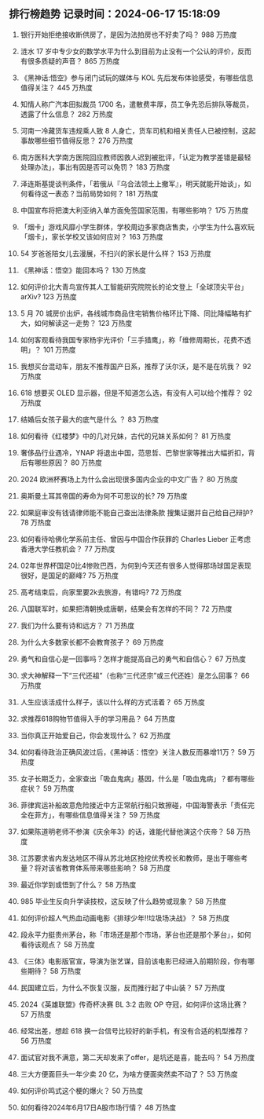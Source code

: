 
## 排行榜趋势 记录时间：2024-06-17 15:18:09
  
  1. 银行开始拒绝接收断供房了，是因为法拍房也不好卖了吗？ 988 万热度
    
  2. 涟水 17 岁中专少女的数学水平为什么到目前为止没有一个公认的评价，反而有很多质疑的声音？ 865 万热度
    
  3. 《黑神话:悟空》参与闭门试玩的媒体与 KOL 先后发布体验感受，有哪些信息值得关注？ 445 万热度
    
  4. 知情人称广汽本田拟裁员 1700 名，遣散费丰厚，员工争先恐后排队等裁员，透露了什么信息？ 282 万热度
    
  5. 河南一冷藏货车违规乘人致 8 人身亡，货车司机和相关责任人已被控制，这起事故哪些细节值得反思？ 276 万热度
    
  6. 南方医科大学南方医院回应教师因救人迟到被批评，「认定为教学差错是最轻处理办法」，事出有因是否可以免罚？ 183 万热度
    
  7. 泽连斯基提谈判条件，「若俄从『乌合法领土上撤军』，明天就能开始谈」，如何看待这一表态？当前局势如何？ 181 万热度
    
  8. 中国宣布将把澳大利亚纳入单方面免签国家范围，有哪些影响？ 175 万热度
    
  9. 「烟卡」游戏风靡小学生群体，学校周边多家商店售卖，小学生为什么喜欢玩「烟卡」，家长学校又该如何应对？ 163 万热度
    
  10. 54 岁爸爸陪女儿去漫展，不扫兴的家长是什么样？ 153 万热度
    
  11. 《黑神话：悟空》能回本吗？ 130 万热度
    
  12. 如何评价北大青鸟宣传其人工智能研究院院长的论文登上「全球顶尖平台」arXiv? 123 万热度
    
  13. 5 月 70 城房价出炉，各线城市商品住宅销售价格环比下降、同比降幅略有扩大，如何解读这一走势？ 123 万热度
    
  14. 如何客观看待我国专家杨宇光评价「三手猎鹰」，称「维修周期长，花费不透明」？ 101 万热度
    
  15. 我想买台混动车，朋友不推荐国产日系，推荐了沃尔沃，是不是在坑我？ 92 万热度
    
  16. 618 想要买 OLED 显示器，但是不知道怎么选，有没有人可以给个推荐？ 92 万热度
    
  17. 结婚后女孩子最大的底气是什么 ？ 83 万热度
    
  18. 如何看待《红楼梦》中的几对兄妹，古代的兄妹关系如何？ 81 万热度
    
  19. 奢侈品行业遇冷，YNAP 将退出中国，范思哲、巴黎世家等推出大幅折扣，背后有哪些原因？ 80 万热度
    
  20. 2024 欧洲杯赛场上为什么会出现很多国内企业的中文广告？ 80 万热度
    
  21. 奥斯曼土耳其帝国的寿命为何不可思议的长? 79 万热度
    
  22. 如果庭审没有钱请律师能不能自己查出法律条款 搜集证据并自己给自己辩护? 78 万热度
    
  23. 如何看待哈佛化学系前主任、曾因与中国合作获罪的 Charles Lieber 正考虑香港大学任教机会？ 77 万热度
    
  24. 02年世界杯国足0比4惨败巴西，为何到今天还有很多人觉得那场球国足表现很好，是国足的巅峰? 75 万热度
    
  25. 高考结束后，向家里要2k去旅游，有错吗? 72 万热度
    
  26. 八国联军时，如果把清朝换成唐朝，结果会有怎样的不同？ 72 万热度
    
  27. 我们为什么要有诗和远方？ 71 万热度
    
  28. 为什么大多数家长都不会教育孩子？ 69 万热度
    
  29. 勇气和自信心是一回事吗？怎样才能提高自己的勇气和自信心？ 67 万热度
    
  30. 求大神解释一下“三代还祖”（也称“三代还宗”或三代还姓）是怎么回事？ 66 万热度
    
  31. 人生应该活成什么样子，该以什么样的方式活着？ 65 万热度
    
  32. 求推荐618购物节值得入手的学习用品？ 64 万热度
    
  33. 当你真正开始爱自己，你会发现什么？ 62 万热度
    
  34. 如何看待政治正确风波过后，《黑神话：悟空》关注人数反而暴增11万？ 59 万热度
    
  35. 女子长期乏力，全家查出「吸血鬼病」基因，什么是「吸血鬼病」？都有哪些症状？ 59 万热度
    
  36. 菲律宾运补船故意危险接近中方正常航行船只致擦碰，中国海警表示「责任完全在菲方」，有哪些信息值得关注？ 59 万热度
    
  37. 如果陈道明老师不参演《庆余年3》的话，谁能代替他演这个庆帝？ 58 万热度
    
  38. 江苏要求省内发达地区不得从苏北地区抢挖优秀校长和教师，是出于哪些考量？将对该省教育体系带来哪些影响？ 58 万热度
    
  39. 最近你学到或悟到了什么？ 58 万热度
    
  40. 985 毕业生反向升学读技校，这反映了什么趋势或现象？ 58 万热度
    
  41. 如何评价超人气热血动画电影《排球少年!!垃圾场决战》？ 58 万热度
    
  42. 段永平力挺贵州茅台，称「市场还是那个市场，茅台也还是那个茅台」，如何看待该观点？ 58 万热度
    
  43. 《三体》电影版官宣，导演为张艺谋，目前该电影已经进入前期阶段，你有哪些期待？ 58 万热度
    
  44. 民国建立后，为什么不恢复汉服，反而推行起了中山装？ 57 万热度
    
  45. 2024《英雄联盟》传奇杯决赛 BL 3:2 击败 OP 夺冠，如何评价这场比赛？ 57 万热度
    
  46. 经常出差，想趁 618 换一台信号比较好的新手机，有没有合适的机型推荐？ 56 万热度
    
  47. 面试官对我不满意，第二天却发来了offer，是坑还是喜，能去吗？ 54 万热度
    
  48. 三大方便面巨头一年少卖 20 亿，为啥方便面突然卖不动了？ 53 万热度
    
  49. 如何评价鸣式这个梗的爆火？ 50 万热度
    
  50. 如何看待2024年6月17日A股市场行情？ 48 万热度
    